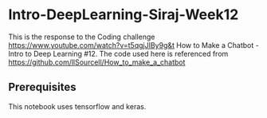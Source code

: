 # Intro-DeepLearning-Siraj-Week12
This is the response to the Coding challenge https://www.youtube.com/watch?v=t5qgjJIBy9g&t How to Make a Chatbot - Intro to Deep Learning #12. The code used here is referenced from https://github.com/llSourcell/How_to_make_a_chatbot

## Prerequisites
This notebook uses tensorflow and keras.
